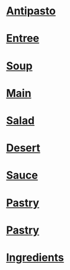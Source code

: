 # [Antipasto](antipasto/index.md) #
# [Entree](entree/index.md) #
# [Soup](soup/index.md) #
# [Main](main/index.md) #
# [Salad](salad/index.md) #
# [Desert](desert/index.md) #
# [Sauce](sauce/index.md) #
# [Pastry](pastry/index.md) #
# [Pastry](pastry/index.md) #
# [Ingredients](ingredients/index.md)
